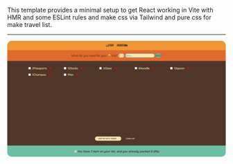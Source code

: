 This template provides a minimal setup to get React working in Vite with HMR and some ESLint rules and make css via Tailwind and pure css for make travel list.

<hr/>
<div align="center">
<img src = "./src/assets/img.png" style = "border-radius:10px">
</div>
